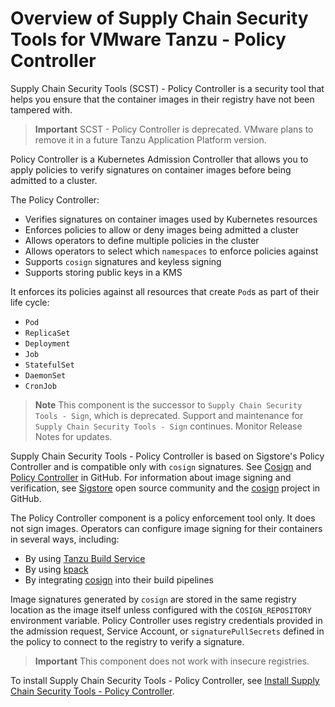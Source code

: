 # Overview of Supply Chain Security Tools for VMware Tanzu - Policy Controller

Supply Chain Security Tools (SCST) - Policy Controller is a security tool that helps you ensure that
the container images in their registry have not been tampered with.

> **Important** SCST - Policy Controller is deprecated. VMware plans to remove it in a future Tanzu
> Application Platform version.

Policy Controller is a Kubernetes Admission Controller that allows you to apply policies to verify
signatures on container images before being admitted to a cluster.

The Policy Controller:

- Verifies signatures on container images used by Kubernetes resources
- Enforces policies to allow or deny images being admitted a cluster
- Allows operators to define multiple policies in the cluster
- Allows operators to select which `namespaces` to enforce policies against
- Supports `cosign` signatures and keyless signing
- Supports storing public keys in a KMS

It enforces its policies against all resources that create `Pod`s as part of their life cycle:

- `Pod`
- `ReplicaSet`
- `Deployment`
- `Job`
- `StatefulSet`
- `DaemonSet`
- `CronJob`

> **Note** This component is the successor to `Supply Chain Security Tools - Sign`, which is
> deprecated. Support and maintenance for `Supply Chain Security Tools - Sign` continues. Monitor
> Release Notes for updates.

Supply Chain Security Tools - Policy Controller is based on Sigstore's Policy Controller and is
compatible only with `cosign` signatures. See [Cosign](https://github.com/sigstore/cosign) and
[Policy Controller](https://github.com/sigstore/policy-controller)
in GitHub. For information about image signing and verification, see [Sigstore](https://www.sigstore.dev/)
open source community and the [cosign](https://docs.sigstore.dev/cosign/overview) project in GitHub.

The Policy Controller component is a policy enforcement tool only. It does not sign images.
Operators can configure image signing for their containers in several ways, including:

- By using [Tanzu Build Service](../tanzu-build-service/tbs-image-signing.hbs.md)
- By using [kpack](https://github.com/buildpacks-community/kpack/blob/main/docs/tutorial.md)
- By integrating [cosign](https://docs.sigstore.dev/cosign/overview) into their build pipelines

Image signatures generated by `cosign` are stored in the same registry location as the image itself
unless configured with the `COSIGN_REPOSITORY` environment variable. Policy Controller uses registry
credentials provided in the admission request, Service Account, or `signaturePullSecrets` defined in
the policy to connect to the registry to verify a signature.

> **Important** This component does not work with insecure registries.

To install Supply Chain Security Tools - Policy Controller, see
[Install Supply Chain Security Tools - Policy Controller](./install-scst-policy.hbs.md).
